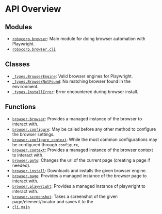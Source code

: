 <!-- markdownlint-disable -->

# API Overview

## Modules

- [`robocorp.browser`](./robocorp.browser.md#module-robocorpbrowser): Main module for doing browser automation with Playwright.
- [`robocorp.browser.cli`](./robocorp.browser.cli.md#module-robocorpbrowsercli)

## Classes

- [`_types.BrowserEngine`](./robocorp.browser._types.md#class-browserengine): Valid browser engines for Playwright.
- [`_types.BrowserNotFound`](./robocorp.browser._types.md#class-browsernotfound): No matching browser found in the environment.
- [`_types.InstallError`](./robocorp.browser._types.md#class-installerror): Error encountered during browser install.

## Functions

- [`browser.browser`](./robocorp.browser.md#function-browser): Provides a managed instance of the browser to interact with.
- [`browser.configure`](./robocorp.browser.md#function-configure): May be called before any other method to configure the browser settings.
- [`browser.configure_context`](./robocorp.browser.md#function-configure_context): While the most common configurations may be configured through `configure`,
- [`browser.context`](./robocorp.browser.md#function-context): Provides a managed instance of the browser context to interact with.
- [`browser.goto`](./robocorp.browser.md#function-goto): Changes the url of the current page (creating a page if needed).
- [`browser.install`](./robocorp.browser.md#function-install): Downloads and installs the given browser engine.
- [`browser.page`](./robocorp.browser.md#function-page): Provides a managed instance of the browser page to interact with.
- [`browser.playwright`](./robocorp.browser.md#function-playwright): Provides a managed instance of playwright to interact with.
- [`browser.screenshot`](./robocorp.browser.md#function-screenshot): Takes a screenshot of the given page/element/locator and saves it to the
- [`cli.main`](./robocorp.browser.cli.md#function-main)
